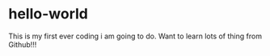 # hello-world
This is my first ever coding i am going to do. Want to learn lots of thing from Github!!!
